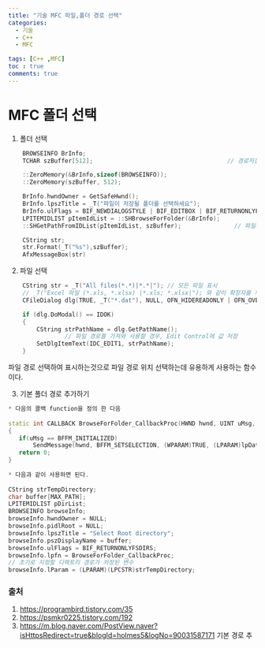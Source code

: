 ```yaml
---
title: "기술 MFC 파일,폴더 경로 선택"
categories:
  - 기술
  - C++
  - MFC

tags: [C++ ,MFC]
toc : true
comments: true
---
```


# MFC 폴더 선택
1. 폴더 선택

```cpp
	BROWSEINFO BrInfo;
	TCHAR szBuffer[512];                                      // 경로저장 버퍼 

	::ZeroMemory(&BrInfo,sizeof(BROWSEINFO));
	::ZeroMemory(szBuffer, 512); 

	BrInfo.hwndOwner = GetSafeHwnd(); 
	BrInfo.lpszTitle = _T("파일이 저장될 폴더를 선택하세요");
	BrInfo.ulFlags = BIF_NEWDIALOGSTYLE | BIF_EDITBOX | BIF_RETURNONLYFSDIRS;
	LPITEMIDLIST pItemIdList = ::SHBrowseForFolder(&BrInfo);
	::SHGetPathFromIDList(pItemIdList, szBuffer);				// 파일경로 읽어오기

	CString str;
	str.Format(_T("%s"),szBuffer);
	AfxMessageBox(str)
```

2. 파일 선택

```cpp
	CString str = _T("All files(*.*)|*.*|"); // 모든 파일 표시
	// _T("Excel 파일 (*.xls, *.xlsx) |*.xls; *.xlsx|"); 와 같이 확장자를 제한하여 표시할 수 있음
	CFileDialog dlg(TRUE, _T("*.dat"), NULL, OFN_HIDEREADONLY | OFN_OVERWRITEPROMPT, str, this);

	if (dlg.DoModal() == IDOK)
	{
		CString strPathName = dlg.GetPathName();
                // 파일 경로를 가져와 사용할 경우, Edit Control에 값 저장
		SetDlgItemText(IDC_EDIT1, strPathName);  
	}
```

 파일 경로 선택하여 표시하는것으로 파일 경로 위치 선택하는데 유용하게 사용하는  함수이다.
 

3. 기본 폴더 경로 추가하기
```cpp
* 다음의 콜백 function을 정의 한 다음
 
static int CALLBACK BrowseForFolder_CallbackProc(HWND hwnd, UINT uMsg, LPARAM lParam, LPARAM lpData)
{
   if(uMsg == BFFM_INITIALIZED)
       SendMessage(hwnd, BFFM_SETSELECTION, (WPARAM)TRUE, (LPARAM)lpData);
   return 0;
}
 
* 다음과 같이 사용하면 된다.
 
CString strTempDirectory;
char buffer[MAX_PATH];
LPITEMIDLIST pDirList;
BROWSEINFO browseInfo;
browseInfo.hwndOwner = NULL;
browseInfo.pidlRoot = NULL;
browseInfo.lpszTitle = "Select Root directory";
browseInfo.pszDisplayName = buffer;
browseInfo.ulFlags = BIF_RETURNONLYFSDIRS;
browseInfo.lpfn = BrowseForFolder_CallbackProc;
// 초기로 지정할 디렉토리 경로가 저장된 변수
browseInfo.lParam = (LPARAM)(LPCSTR)strTempDirectory;
```

### 출처
1. https://programbird.tistory.com/35
2. https://psmkr0225.tistory.com/192
3. https://m.blog.naver.com/PostView.naver?isHttpsRedirect=true&blogId=holmes5&logNo=90031587171 기본 경로 추
